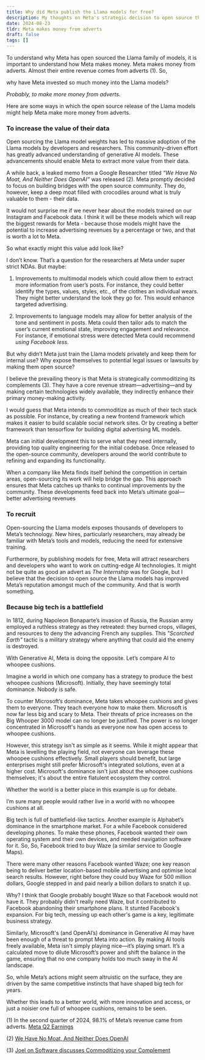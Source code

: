 ```yaml
---
title: Why did Meta publish the Llama models for free?
description: My thoughts on Meta's strategic decision to open source the llama model weights. 
date: 2024-08-23
tldr: Meta makes money from adverts
draft: false
tags: [] 
---
```


To understand why Meta has open sourced the Llama family of models, it is important to understand how Meta makes money. Meta makes money from adverts. Almost their entire revenue comes from adverts (1). So, 

why have Meta invested so much money into the Llama models?

*Probably, to make more money from adverts.*

Here are some ways in which the open source release of the Llama models might help Meta make more money from adverts. 

### To increase the value of their data

Open sourcing the Llama model weights has led to massive adoption of the Llama models by developers and researchers. This community-driven effort has greatly advanced understanding of generative AI models. These advancements should enable Meta to extract more value from their data.

A while back, a leaked memo from a Google Researcher titled *“We Have No Moat, And Neither Does OpenAI“* was released (2). Meta promptly decided to focus on building bridges with the open source community. They do, however, keep a deep moat filled with crocodiles around what is truly valuable to them - their data.

It would not surprise me if we never hear about the models trained on our Instagram and Facebook data. I think it will be these models which will reap the biggest rewards for Meta - because those models might have the potential to increase advertising revenues by a percentage or two, and that is worth a lot to Meta.

So what exactly might this value add look like?

I don’t know. That’s a question for the researchers at Meta under super strict NDAs. But maybe:  

1. Improvements to multimodal models which could allow them to extract more information from user’s posts. For instance, they could better identify the types, values, styles, etc., of the clothes an individual wears. They might better understand the look they go for. This would enhance targeted advertising. 

2. Improvements to language models may allow for better analysis of the tone and sentiment in posts. Meta could then tailor ads to match the user’s current emotional state, improving engagement and relevance. For instance, if emotional stress were detected Meta could recommend *using Facebook less*. 

But why didn’t Meta just train the Llama models privately and keep them for internal use? Why expose themselves to potential legal issues or lawsuits by making them open source?

I believe the prevailing theory is that Meta is strategically commoditizing its complements (3). They have a core revenue stream—advertising—and by making certain technologies widely available, they indirectly enhance their primary money-making activity. 

I would guess that Meta intends to commoditize as much of their tech stack as possible. For instance, by creating a new frontend framework which makes it easier to build scalable social network sites. Or by creating a better framework than tensorflow for building digital advertising ML models. 

Meta can initial development this to serve what they need internally, providing top quality engineering for the initial codebase. Once released to the open-source community, developers around the world contribute to refining and expanding its functionality.

When a company like Meta finds itself behind the competition in certain areas, open-sourcing its work will help bridge the gap. This approach ensures that Meta catches up thanks to continual improvements by the community. These developments feed back into Meta’s ultimate goal—better advertising revenues

### To recruit
Open-sourcing the Llama models exposes thousands of developers to Meta’s technology. New hires, particularly researchers, may already be familiar with Meta’s tools and models, reducing the need for extensive training. 

Furthermore, by publishing models for free, Meta will attract researchers and developers who want to work on cutting-edge AI technologies. It might not be quite as good an advert as *The Internship* was for Google, but I believe that the decision to open source the Llama models has improved Meta’s reputation amongst much of the community. And that is worth something.

### Because big tech is a battlefield
In 1812, during Napoleon Bonaparte’s invasion of Russia, the Russian army employed a ruthless strategy as they retreated: they burned crops, villages, and resources to deny the advancing French any supplies. This *"Scorched Earth"* tactic is a military strategy where anything that could aid the enemy is destroyed.

With Generative AI, Meta is doing the opposite. Let’s compare AI to whoopee cushions.

Imagine a world in which one company has a strategy to produce the best whoopee cushions (Microsoft). Initially, they have seemingly total dominance. Nobody is safe. 

To counter Microsoft’s dominance, Meta takes whoopee cushions and gives them to everyone. They teach everyone how to make them. Microsoft is now far less big and scary to Meta. Their threats of price increases on the Big Whooper 3000 model can no longer be justified. The power is no longer concentrated in Microsoft's hands as everyone now has open access to whoopee cushions.

However, this strategy isn't as simple as it seems. While it might appear that Meta is levelling the playing field, not everyone can leverage these whoopee cushions effectively. Small players should benefit, but large enterprises might still prefer Microsoft's integrated solutions, even at a higher cost. Microsoft's dominance isn't just about the whoopee cushions themselves; it's about the entire flatulent ecosystem they control.

Whether the world is a better place in this example is up for debate. 

I’m sure many people would rather live in a world with no whoopee cushions at all.

Big tech is full of battlefield-like tactics. Another example is Alphabet’s dominance in the smartphone market. For a while Facebook considered developing phones. To make these phones, Facebook wanted their own operating system and their own devices, and needed navigation software for it. So, So, Facebook tried to buy Waze (a similar service to Google Maps).  

There were many other reasons Facebook wanted Waze; one key reason being to deliver better location-based mobile advertising and optimise local search results. However, right before they could buy Waze for 500 million dollars, Google stepped in and paid nearly a billion dollars to snatch it up. 

Why? I think that Google probably bought Waze so that Facebook would not have it. They probably didn't really need Waze, but it contributed to Facebook abandoning their smartphone plans. It stunted Facebook's expansion. For big tech, messing up each other's game is a key, legitimate business strategy.

Similarly, Microsoft's (and OpenAI’s) dominance in Generative AI may have been enough of a threat to prompt Meta into action. By making AI tools freely available, Meta isn't simply playing nice—it’s playing smart. It’s a calculated move to dilute Microsoft’s power and shift the balance in the game, ensuring that no one company holds too much sway in the AI landscape.

So, while Meta’s actions might seem altruistic on the surface, they are driven by the same competitive instincts that have shaped big tech for years. 

Whether this leads to a better world, with more innovation and access, or just a noisier one full of whoopee cushions, remains to be seen.

(1) In the second quarter of 2024, 98.1% of Meta’s revenue came from adverts. [Meta Q2 Earnings](ps://investor.fb.com/investor-news/press-release-details/2024/Meta-Reports-Second-Quarter-2024-Results/default.aspx)

(2) [We Have No Moat, And Neither Does OpenAI](https://www.semianalysis.com/p/google-we-have-no-moat-and-neither)

(3) [Joel on Software discusses Commoditizing your Complement](https://www.joelonsoftware.com/2002/06/12/strategy-letter-v/)
